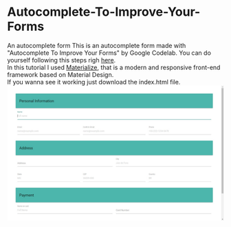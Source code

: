 # Autocomplete-To-Improve-Your-Forms
An autocomplete form
This is an autocomplete form made with "Autocomplete To Improve Your Forms" by Google Codelab. You can do yourself following this steps
righ [here](https://codelabs.developers.google.com/codelabs/autocomplete/index.html?index=..%2F..%2Findex#0).
</br>
In this tutorial I used [Materialize](http://materializecss.com/), that is a modern and responsive front-end framework based on Material Design.
</br>If you wanna see it working just download the index.html file.
</br>
![img1](https://github.com/GilsonFonseca/Autocomplete-To-Improve-Your-Forms/blob/master/images/img1.jpeg)
